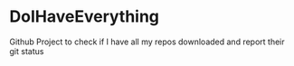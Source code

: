 # DoIHaveEverything
Github Project to check if I have all my repos downloaded and report their git status
